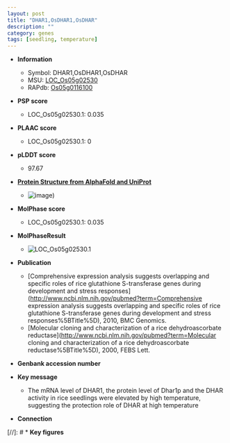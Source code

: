 ```yaml
---
layout: post
title: "DHAR1,OsDHAR1,OsDHAR"
description: ""
category: genes
tags: [seedling, temperature]
---
```


* **Information**  
    + Symbol: DHAR1,OsDHAR1,OsDHAR  
    + MSU: [LOC_Os05g02530](http://rice.plantbiology.msu.edu/cgi-bin/ORF_infopage.cgi?orf=LOC_Os05g02530)  
    + RAPdb: [Os05g0116100](http://rapdb.dna.affrc.go.jp/viewer/gbrowse_details/irgsp1?name=Os05g0116100)  

* **PSP score**  
    + LOC_Os05g02530.1: 0.035 

* **PLAAC score**  
    + LOC_Os05g02530.1: 0 

* **pLDDT score**
    + 97.67

* **[Protein Structure from AlphaFold and UniProt](https://www.uniprot.org/uniprotkb/Q65XA0/entry#structure)**
    + ![image](https://ricepsp.github.io/images/Q6/AF-Q65XA0-F1.png))

* **MolPhase score**
    + LOC_Os05g02530.1: 0.035

* **MolPhaseResult**
    + ![LOC_Os05g02530.1](https://ricepsp.github.io/pictures/LOC_Os05g/LOC_Os05g02530.1.png)

* **Publication**  
    + [Comprehensive expression analysis suggests overlapping and specific roles of rice glutathione S-transferase genes during development and stress responses](http://www.ncbi.nlm.nih.gov/pubmed?term=Comprehensive expression analysis suggests overlapping and specific roles of rice glutathione S-transferase genes during development and stress responses%5BTitle%5D), 2010, BMC Genomics.
    + [Molecular cloning and characterization of a rice dehydroascorbate reductase](http://www.ncbi.nlm.nih.gov/pubmed?term=Molecular cloning and characterization of a rice dehydroascorbate reductase%5BTitle%5D), 2000, FEBS Lett.

* **Genbank accession number**  

* **Key message**  
    + The mRNA level of DHAR1, the protein level of Dhar1p and the DHAR activity in rice seedlings were elevated by high temperature, suggesting the protection role of DHAR at high temperature

* **Connection**  

[//]: # * **Key figures**  


